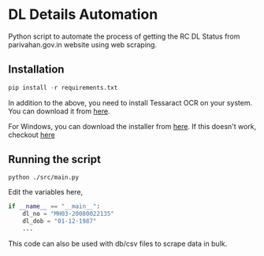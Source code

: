 # DL Details Automation

Python script to automate the process of getting the RC DL Status from parivahan.gov.in website using web scraping.

## Installation

```python
pip install -r requirements.txt
```

In addition to the above, you need to install Tessaract OCR on your system. You can download it from [here](https://tesseract-ocr.github.io/tessdoc/Installation.html).

For Windows, you can download the installer from [here](https://github.com/UB-Mannheim/tesseract/wiki). If this doesn't work, checkout [here](https://tesseract-ocr.github.io/tessdoc/Downloads.html)

## Running the script

```
python ./src/main.py
```

Edit the variables here,

```python
if __name__ == "__main__":
    dl_no = "MH03-20080022135"
    dl_dob = "01-12-1987"
    ...
```

This code can also be used with db/csv files to scrape data in bulk.